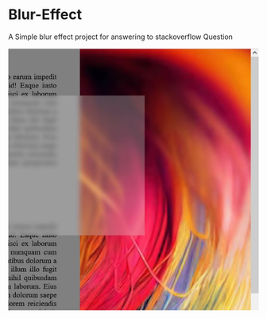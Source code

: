 # Blur-Effect
A Simple blur effect project for answering to stackoverflow Question


<img src="Pictures/1.JPG">
